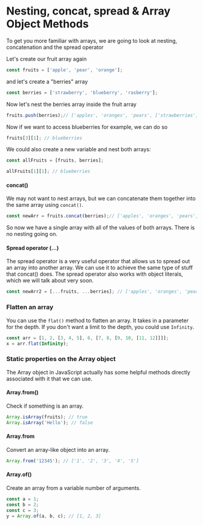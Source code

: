 # Nesting, concat, spread & Array Object Methods

To get you more familiar with arrays, we are going to look at nesting, concatenation and the spread operator

Let's create our fruit array again

```javascript
const fruits = ['apple', 'pear', 'orange'];
```

and let's create a "berries" array

```javascript
const berries = ['strawberry', 'blueberry', 'rasberry'];
```

Now let's nest the berries array inside the fruit array

```javascript
fruits.push(berries);// ['apples', 'oranges', 'pears', ['strawberries', 'blueberries', 'raspberries']]
```

Now if we want to access blueberries for example, we can do so

```javascript
fruits[3][1]; // blueberries
```

We could also create a new variable and nest both arrays:
```JavaScript
const allFruits = [fruits, berries];
```

```javascript
allFruits[1][1]; // blueberries
```

#### concat()

We may not want to nest arrays, but we can concatenate them together into the same array using `concat()`.

```javascript
const newArr = fruits.concat(berries);// ['apples', 'oranges', 'pears', 'strawberries', 'blueberries', 'raspberries']
```

So now we have a single array with all of the values of both arrays. There is no nesting going on.

#### Spread operator (...)

The spread operator is a very useful operator that allows us to spread out an array into another array. We can use it to achieve the same type of stuff that concat() does. The spread operator also works with object literals, which we will talk about very soon.

```javascript
const newArr2 = [...fruits, ...berries]; // ['apples', 'oranges', 'pears', 'strawberries', 'blueberries', 'raspberries']
```


### Flatten an array

You can use the `flat()` method to flatten an array. It takes in a parameter for the depth. If you don't want a limit to the depth, you could use `Infinity`.

```js
const arr = [1, 2, [3, 4, 5], 6, [7, 8, [9, 10, [11, 12]]]];
x = arr.flat(Infinity);
```



### Static properties on the Array object

The Array object in JavaScript actually has some helpful methods directly associated with it that we can use.

#### Array.from()

Check if something is an array.

```js
Array.isArray(fruits); // true
Array.isArray('Hello'); // false
```

#### Array.from

Convert an array-like object into an array.

```js
Array.from('12345'); // ['1', '2', '3', '4', '5']
```

#### Array.of()

Create an array from a variable number of arguments.

```js
const a = 1;
const b = 2;
const c = 3;
y = Array.of(a, b, c); // [1, 2, 3]
```

